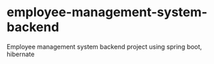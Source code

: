 # employee-management-system-backend
Employee management system backend project using spring boot, hibernate 
